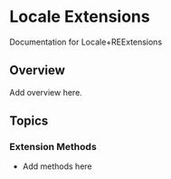 # Locale Extensions

Documentation for Locale+REExtensions

## Overview

Add overview here.

## Topics

### Extension Methods

- Add methods here